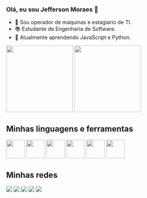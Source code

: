 ### Olá, eu sou Jefferson Moraes 👋

- 💼 Sou operador de maquinas e estagiario de TI.
- 📚 Estudante de Engenharia de Software.
- 📒 Atualmente aprendendo JavaScript e Python.
  
 <div>
   <a href="https://github.com/JeffMrCastro"></a>
   <img height="180em" src="https://github-readme-stats.vercel.app/api?username=JeffMrCastro&show_icons=true&theme=radical"/>  
   <img height="180em" src="https://github-readme-stats.vercel.app/api/top-langs/?username=JeffMrCastro&layout=compact&theme=radical"/>
   
 </div>
 
  <div>
    <h2>Minhas linguagens e ferramentas</h2>
    <img width="50px" src="https://cdn.jsdelivr.net/gh/devicons/devicon/icons/css3/css3-original.svg" />
    <img width="50px" src="https://cdn.jsdelivr.net/gh/devicons/devicon/icons/html5/html5-original.svg" />  
    <img width="50px" src="https://cdn.jsdelivr.net/gh/devicons/devicon/icons/javascript/javascript-original.svg" />
    <img width="50px" src="https://cdn.jsdelivr.net/gh/devicons/devicon/icons/python/python-original.svg" />
    <img width="50px" src="https://cdn.jsdelivr.net/gh/devicons/devicon/icons/django/django-plain-wordmark.svg" />
    <img width="50px" src="https://cdn.jsdelivr.net/gh/devicons/devicon/icons/flask/flask-original.svg" />   
  </div>

  <div>
    <h2>Minhas redes</h2>
    <a href=""><img src="https://img.shields.io/badge/Gmail-D14836?style=for-the-badge&logo=gmail&logoColor=white"></a>
    <a href=""><img src="https://img.shields.io/badge/WhatsApp-25D366?style=for-the-badge&logo=whatsapp&logoColor=white"></a>
    <a href=""><img src="https://img.shields.io/badge/LinkedIn-0077B5?style=for-the-badge&logo=linkedin&logoColor=white"></a>
    <a href=""><img src="https://img.shields.io/badge/YouTube-FF0000?style=for-the-badge&logo=youtube&logoColor=white"></a>
    <a href=""><img src="https://img.shields.io/badge/Instagram-E4405F?style=for-the-badge&logo=instagram&logoColor=white"></a>
  </div>

